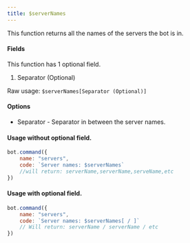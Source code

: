 ```yaml
---
title: $serverNames
---
```


This function returns all the names of the servers the bot is in.

#### Fields

This function has 1 optional field.

1. Separator \(Optional\)

Raw usage: `$serverNames[Separator (Optional)]`

#### Options

* Separator - Separator in between the server names.

#### Usage without optional field.

```javascript
bot.command({
    name: "servers",
    code: `Server names: $serverNames`
    //will return: serverName,serverName,serveName,etc
})
```

#### Usage with optional field.

```javascript
bot.command({
    name: "servers",
    code: `Server names: $serverNames[ / ]`
    // Will return: serverName / serverName / etc
})
```


